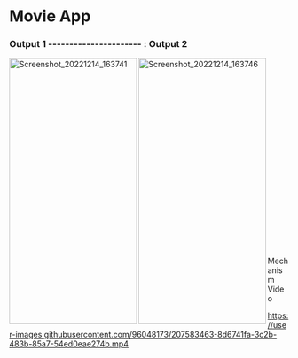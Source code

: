 # Movie App


### Output 1 ---------------------- : Output 2                  


<p>
  <img align="left" src="https://user-images.githubusercontent.com/96048173/207581162-8e2896e3-dd7b-4d7b-a508-7425d88f0ec9.jpg" alt="Screenshot_20221214_163741" width=230 height=480/>
  
  <img align="left" src="https://user-images.githubusercontent.com/96048173/207581173-b16337d2-af80-478f-9f1a-28eccf92b74f.jpg" alt="Screenshot_20221214_163746" width=230 height=480/>
  </br></br></br></br></br></br></br></br></br></br></br></br></br></br></br></br></br></br></br></br></br>
 Mechanism Video

https://user-images.githubusercontent.com/96048173/207583463-8d6741fa-3c2b-483b-85a7-54ed0eae274b.mp4
  </p>
  










